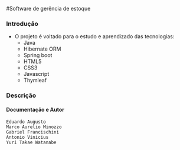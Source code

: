 #Software de gerência de estoque
### Introdução
- O projeto é voltado para o estudo e aprendizado das tecnologias:
    - Java
    - Hibernate ORM
    - Spring boot
    - HTML5
    - CSS3
    - Javascript
    - Thymleaf
    
### Descrição



#### Documentação e Autor
	Eduardo Augusto
	Marco Aurelio Minozzo
	Gabriel Francischini
	Antonio Vinicius
	Yuri Takae Watanabe
